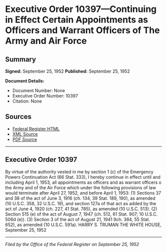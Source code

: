 # Executive Order 10397—Continuing in Effect Certain Appointments as Officers and Warrant Officers of The Army and Air Force

## Summary

**Signed:** September 25, 1952
**Published:** September 25, 1952

**Document Details:**
- Document Number: None
- Executive Order Number: 10397
- Citation: None

## Sources
- [Federal Register HTML](https://www.presidency.ucsb.edu/documents/executive-order-10397-continuing-effect-certain-appointments-officers-and-warrant-officers)
- [XML Source](None)
- [PDF Source](None)

---

## Executive Order 10397

By virtue of the authority vested in me by section 1 (c) of the Emergency Powers Continuation Act (66 Stat. 333), I hereby continue in effect until and including April 1, 1953, all appointments as officers and as warrant officers o the Army and of the Air Force which under the following provisions of law would terminate after April 27, 1952, and before April 1, 1953:
    (1) Sections 37 and 38 of the act of June 3, 1916 (ch. 134, 39 Stat. 189, 190), as amended (10 U.S.C. 358, 32 U.S.C. 19), and section 127a of that act as added by the act of June 4, 1920 (ch. 227, 41 Stat. 785), as amended (10 U.S.C. 513).
    (2) Section 515 (e) of the act of August 7, 1947 (ch. 512, 61 Stat. 907; 10 U.S.C. 506d (e)).
    (3) Section 3 of the act of August 21, 1941 9ch. 384, 55 Stat. 652), as amended (10 U.S.C. 591a).
HARRY S. TRUMAN
THE WHITE HOUSE,
September 25, 1952

---

*Filed by the Office of the Federal Register on September 25, 1952*
